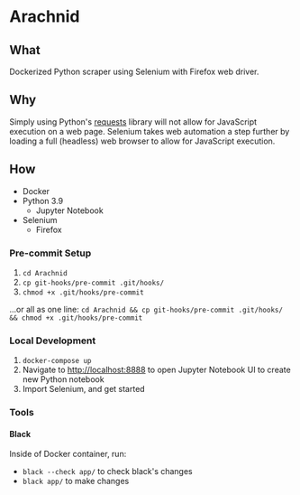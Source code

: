 # Arachnid

## What
Dockerized Python scraper using Selenium with Firefox web driver.

## Why
Simply using Python's [requests](https://docs.python-requests.org/) library will not allow for JavaScript execution on a web page. Selenium takes web automation a step further by loading a full (headless) web browser to allow for JavaScript execution.

## How
- Docker
- Python 3.9
    - Jupyter Notebook
- Selenium
    - Firefox

### Pre-commit Setup
1. `cd Arachnid`
2. `cp git-hooks/pre-commit .git/hooks/`
3. `chmod +x .git/hooks/pre-commit`

...or all as one line:
`cd Arachnid && cp git-hooks/pre-commit .git/hooks/ && chmod +x .git/hooks/pre-commit`

### Local Development

1. `docker-compose up`
2. Navigate to [http://localhost:8888](http://localhost:8888) to open Jupyter Notebook UI to create new Python notebook
3. Import Selenium, and get started

### Tools

#### Black
Inside of Docker container, run:
- `black --check app/` to check black's changes
- `black app/` to make changes